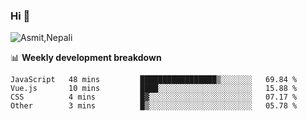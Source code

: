 ### Hi 👋

![Asmit,Nepali](https://media.giphy.com/media/L8K62iTDkzGX6/giphy.gif)
<!--
**asmit99nepali/asmit99nepali** is a ✨ _special_ ✨ repository because its `README.md` (this file) appears on your GitHub profile.

Here are some ideas to get you started:

- 🔭 I’m currently working on ...
- 🌱 I’m currently learning ...
- 👯 I’m looking to collaborate on ...
- 🤔 I’m looking for help with ...
- 💬 Ask me about ...
- 📫 How to reach me: ...
- 😄 Pronouns: ...
- ⚡ Fun fact: ...
-->


📊 **Weekly development breakdown**
<!--START_SECTION:waka-->

```text
JavaScript   48 mins         █████████████████▒░░░░░░░   69.84 %
Vue.js       10 mins         ████░░░░░░░░░░░░░░░░░░░░░   15.88 %
CSS          4 mins          █▓░░░░░░░░░░░░░░░░░░░░░░░   07.17 %
Other        3 mins          █▒░░░░░░░░░░░░░░░░░░░░░░░   05.78 %
```

<!--END_SECTION:waka-->

